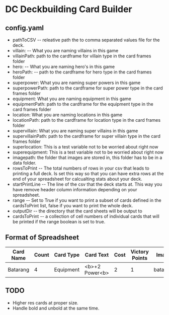 # DC Deckbuilding Card Builder

## config.yaml
  * pathToCSV -- releative path the to comma separated values file for the deck.
  * villain: -- What you are naming villains in this game
  * villainPath: path to the cardframe for villain type in the card frames folder
  * hero: -- What you are naming hero's in this game
  * heroPath: -- path to the cardframe for hero type in the card frames folder
  * superpower: What you are naming super powers in this game
  * superpowerPath: path to the cardframe for super power type in the card frames folder
  * equipment: What you are naming equipment in this game
  * equipmentPath: path to the cardframe for the equipment type in the card frames folder
  * location: What you are naming locations in this game
  * locationPath: path to the cardframe for location type in the card frames folder
  * supervillain: What you are naming super villains in this game
  * supervillainPath: path to the cardframe for super villain type in the card frames folder
  * superlocation: This is a test variable not to be worried about right now
  * superequipment: This is a test variable not to be worried about right now
  * imagepath: the folder that images are stored in, this folder has  to be in a data folder.
  * rowsToPrint -- The total numbers of rows in your csv that leads to printing a full deck. Is set this way so that you can have extra rows at the end of your spreadsheet for calcualting stats about your deck.
  * startPrintLine -- The line of the csv that the deck starts at. This way you have remove header column information depending on your spreadsheet.
  * range -- Set to True if you want to print a subset of cards defined in the cardsToPrint list, false if you want to print the whole deck.
  * outputDir -- the directory that the card sheets will be output to
  * cardsToPrint -- a collection of cell numbers of individual cards that will be printed if the range boolean is set to true.

## Format of Spreadsheet
| Card Name | Count | Card Type | Card Text        | Cost | Victory Points |  Image Link  |
| --------- | ----- | --------- | ---------------- | ---- | -------------- | ------------ |
| Batarang  | 4     | Equipment | \<b>+2 Power\<b> | 2    | 1              | batarang.png |


## TODO
  * Higher res cards at proper size.
  * Handle bold and unbold at the same time.
